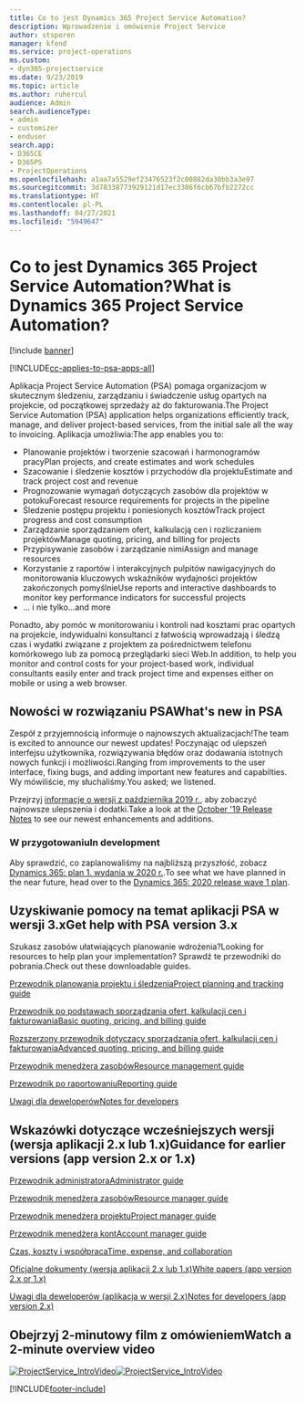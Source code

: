 ```yaml
---
title: Co to jest Dynamics 365 Project Service Automation?
description: Wprowadzenie i omówienie Project Service
author: stsporen
manager: kfend
ms.service: project-operations
ms.custom:
- dyn365-projectservice
ms.date: 9/23/2019
ms.topic: article
ms.author: ruhercul
audience: Admin
search.audienceType:
- admin
- customizer
- enduser
search.app:
- D365CE
- D365PS
- ProjectOperations
ms.openlocfilehash: a1aa7a5529ef23476523f2c00882da30bb3a3e97
ms.sourcegitcommit: 3d78338773929121d17ec3386f6cb67bfb2272cc
ms.translationtype: HT
ms.contentlocale: pl-PL
ms.lasthandoff: 04/27/2021
ms.locfileid: "5949647"
---
```

# <a name="what-is-dynamics-365-project-service-automation"></a><span data-ttu-id="a4d19-103">Co to jest Dynamics 365 Project Service Automation?</span><span class="sxs-lookup"><span data-stu-id="a4d19-103">What is Dynamics 365 Project Service Automation?</span></span>

[!include [banner](../includes/psa-now-project-operations.md)]

[!INCLUDE[cc-applies-to-psa-apps-all](../includes/cc-applies-to-psa-apps-all.md)]

<span data-ttu-id="a4d19-104">Aplikacja Project Service Automation (PSA) pomaga organizacjom w skutecznym śledzeniu, zarządzaniu i świadczenie usług opartych na projekcie, od początkowej sprzedaży aż do fakturowania.</span><span class="sxs-lookup"><span data-stu-id="a4d19-104">The Project Service Automation (PSA) application helps organizations efficiently track, manage, and deliver project-based services, from the initial sale all the way to invoicing.</span></span> <span data-ttu-id="a4d19-105">Aplikacja umożliwia:</span><span class="sxs-lookup"><span data-stu-id="a4d19-105">The app enables you to:</span></span>

- <span data-ttu-id="a4d19-106">Planowanie projektów i tworzenie szacowań i harmonogramów pracy</span><span class="sxs-lookup"><span data-stu-id="a4d19-106">Plan projects, and create estimates and work schedules</span></span>
- <span data-ttu-id="a4d19-107">Szacowanie i śledzenie kosztów i przychodów dla projektu</span><span class="sxs-lookup"><span data-stu-id="a4d19-107">Estimate and track project cost and revenue</span></span>
- <span data-ttu-id="a4d19-108">Prognozowanie wymagań dotyczących zasobów dla projektów w potoku</span><span class="sxs-lookup"><span data-stu-id="a4d19-108">Forecast resource requirements for projects in the pipeline</span></span>
- <span data-ttu-id="a4d19-109">Śledzenie postępu projektu i poniesionych kosztów</span><span class="sxs-lookup"><span data-stu-id="a4d19-109">Track project progress and cost consumption</span></span>
- <span data-ttu-id="a4d19-110">Zarządzanie sporządzaniem ofert, kalkulacją cen i rozliczaniem projektów</span><span class="sxs-lookup"><span data-stu-id="a4d19-110">Manage quoting, pricing, and billing for projects</span></span>
- <span data-ttu-id="a4d19-111">Przypisywanie zasobów i zarządzanie nimi</span><span class="sxs-lookup"><span data-stu-id="a4d19-111">Assign and manage resources</span></span>
- <span data-ttu-id="a4d19-112">Korzystanie z raportów i interakcyjnych pulpitów nawigacyjnych do monitorowania kluczowych wskaźników wydajności projektów zakończonych pomyślnie</span><span class="sxs-lookup"><span data-stu-id="a4d19-112">Use reports and interactive dashboards to monitor key performance indicators for successful projects</span></span>
- <span data-ttu-id="a4d19-113">... i nie tylko</span><span class="sxs-lookup"><span data-stu-id="a4d19-113">...and more</span></span>

<span data-ttu-id="a4d19-114">Ponadto, aby pomóc w monitorowaniu i kontroli nad kosztami prac opartych na projekcie, indywidualni konsultanci z łatwością wprowadzają i śledzą czas i wydatki związane z projektem za pośrednictwem telefonu komórkowego lub za pomocą przeglądarki sieci Web.</span><span class="sxs-lookup"><span data-stu-id="a4d19-114">In addition, to help you monitor and control costs for your project-based work, individual consultants easily enter and track project time and expenses either on mobile or using a web browser.</span></span>

## <a name="whats-new-in-psa"></a><span data-ttu-id="a4d19-115">Nowości w rozwiązaniu PSA</span><span class="sxs-lookup"><span data-stu-id="a4d19-115">What's new in PSA</span></span>
<span data-ttu-id="a4d19-116">Zespół z przyjemnością informuje o najnowszych aktualizacjach!</span><span class="sxs-lookup"><span data-stu-id="a4d19-116">The team is excited to announce our newest updates!</span></span> <span data-ttu-id="a4d19-117">Poczynając od ulepszeń interfejsu użytkownika, rozwiązywania błędów oraz dodawania istotnych nowych funkcji i możliwości.</span><span class="sxs-lookup"><span data-stu-id="a4d19-117">Ranging from improvements to the user interface, fixing bugs, and adding important new features and capabilties.</span></span> <span data-ttu-id="a4d19-118">Wy mówiliście, my słuchaliśmy.</span><span class="sxs-lookup"><span data-stu-id="a4d19-118">You asked; we listened.</span></span>

<span data-ttu-id="a4d19-119">Przejrzyj [informacje o wersji z października 2019 r.](/dynamics365-release-plan/2019wave2/index), aby zobaczyć najnowsze ulepszenia i dodatki.</span><span class="sxs-lookup"><span data-stu-id="a4d19-119">Take a look at the [October '19 Release Notes](/dynamics365-release-plan/2019wave2/index) to see our newest enhancements and additions.</span></span>

### <a name="in-development"></a><span data-ttu-id="a4d19-120">W przygotowaniu</span><span class="sxs-lookup"><span data-stu-id="a4d19-120">In development</span></span>
<span data-ttu-id="a4d19-121">Aby sprawdzić, co zaplanowaliśmy na najbliższą przyszłość, zobacz [Dynamics 365: plan 1. wydania w 2020 r.](/dynamics365-release-plan/2020wave1/index).</span><span class="sxs-lookup"><span data-stu-id="a4d19-121">To see what we have planned in the near future, head over to the [Dynamics 365: 2020 release wave 1 plan](/dynamics365-release-plan/2020wave1/index).</span></span>

## <a name="get-help-with-psa-version-3x"></a><span data-ttu-id="a4d19-122">Uzyskiwanie pomocy na temat aplikacji PSA w wersji 3.x</span><span class="sxs-lookup"><span data-stu-id="a4d19-122">Get help with PSA version 3.x</span></span>
<span data-ttu-id="a4d19-123">Szukasz zasobów ułatwiających planowanie wdrożenia?</span><span class="sxs-lookup"><span data-stu-id="a4d19-123">Looking for resources to help plan your implementation?</span></span> <span data-ttu-id="a4d19-124">Sprawdź te przewodniki do pobrania.</span><span class="sxs-lookup"><span data-stu-id="a4d19-124">Check out these downloadable guides.</span></span>

 [<span data-ttu-id="a4d19-125">Przewodnik planowania projektu i śledzenia</span><span class="sxs-lookup"><span data-stu-id="a4d19-125">Project planning and tracking guide</span></span>](../psa/implementation-guides/project-planning-tracking.md)

 [<span data-ttu-id="a4d19-126">Przewodnik po podstawach sporządzania ofert, kalkulacji cen i fakturowania</span><span class="sxs-lookup"><span data-stu-id="a4d19-126">Basic quoting, pricing, and billing guide</span></span>](../psa/implementation-guides/begin-quoting-pricing-billing.md)

 [<span data-ttu-id="a4d19-127">Rozszerzony przewodnik dotyczący sporządzania ofert, kalkulacji cen i fakturowania</span><span class="sxs-lookup"><span data-stu-id="a4d19-127">Advanced quoting, pricing, and billing guide</span></span>](../psa/implementation-guides/adv-quoting-pricing-billing.md)

 [<span data-ttu-id="a4d19-128">Przewodnik menedżera zasobów</span><span class="sxs-lookup"><span data-stu-id="a4d19-128">Resource management guide</span></span>](../psa/implementation-guides/resource-management-guide.md)

 [<span data-ttu-id="a4d19-129">Przewodnik po raportowaniu</span><span class="sxs-lookup"><span data-stu-id="a4d19-129">Reporting guide</span></span>](../psa/implementation-guides/reporting-guide.md)

 [<span data-ttu-id="a4d19-130">Uwagi dla deweloperów</span><span class="sxs-lookup"><span data-stu-id="a4d19-130">Notes for developers</span></span>](../psa/developer-guides/overview-dev-notes-v3.x.md)

## <a name="guidance-for-earlier-versions-app-version-2x-or-1x"></a><span data-ttu-id="a4d19-131">Wskazówki dotyczące wcześniejszych wersji (wersja aplikacji 2.x lub 1.x)</span><span class="sxs-lookup"><span data-stu-id="a4d19-131">Guidance for earlier versions (app version 2.x or 1.x)</span></span>
 [<span data-ttu-id="a4d19-132">Przewodnik administratora</span><span class="sxs-lookup"><span data-stu-id="a4d19-132">Administrator guide</span></span>](../psa/admin-guide.md)

 [<span data-ttu-id="a4d19-133">Przewodnik menedżera zasobów</span><span class="sxs-lookup"><span data-stu-id="a4d19-133">Resource manager guide</span></span>](../psa/resource-manager-guide.md)

 [<span data-ttu-id="a4d19-134">Przewodnik menedżera projektu</span><span class="sxs-lookup"><span data-stu-id="a4d19-134">Project manager guide</span></span>](../psa/project-manager-guide.md)

 [<span data-ttu-id="a4d19-135">Przewodnik menedżera kont</span><span class="sxs-lookup"><span data-stu-id="a4d19-135">Account manager guide</span></span>](../psa/account-manager-guide.md)

 [<span data-ttu-id="a4d19-136">Czas, koszty i współpraca</span><span class="sxs-lookup"><span data-stu-id="a4d19-136">Time, expense, and collaboration</span></span>](../psa/time-expense-collaboration-guide.md)

 [<span data-ttu-id="a4d19-137">Oficjalne dokumenty (wersja aplikacji 2.x lub 1.x)</span><span class="sxs-lookup"><span data-stu-id="a4d19-137">White papers (app version 2.x or 1.x)</span></span>](../psa/white-papers.md)

 [<span data-ttu-id="a4d19-138">Uwagi dla deweloperów (aplikacja w wersji 2.x)</span><span class="sxs-lookup"><span data-stu-id="a4d19-138">Notes for developers (app version 2.x)</span></span>](../psa/developer-guides/add-custom-qoi-forms-v2.x.md)

 ## <a name="watch-a-2-minute-overview-video"></a><span data-ttu-id="a4d19-139">Obejrzyj 2-minutowy film z omówieniem</span><span class="sxs-lookup"><span data-stu-id="a4d19-139">Watch a 2-minute overview video</span></span>
 <a name="heroArea"></a> <span data-ttu-id="a4d19-140">[![ProjectService_IntroVideo](../psa/media/project-service-intro-video.png "ProjectService_IntroVideo")](https://go.microsoft.com/fwlink/p/?LinkId=799457)</span><span class="sxs-lookup"><span data-stu-id="a4d19-140">[![ProjectService_IntroVideo](../psa/media/project-service-intro-video.png "ProjectService_IntroVideo")](https://go.microsoft.com/fwlink/p/?LinkId=799457)</span></span>




[!INCLUDE[footer-include](../includes/footer-banner.md)]